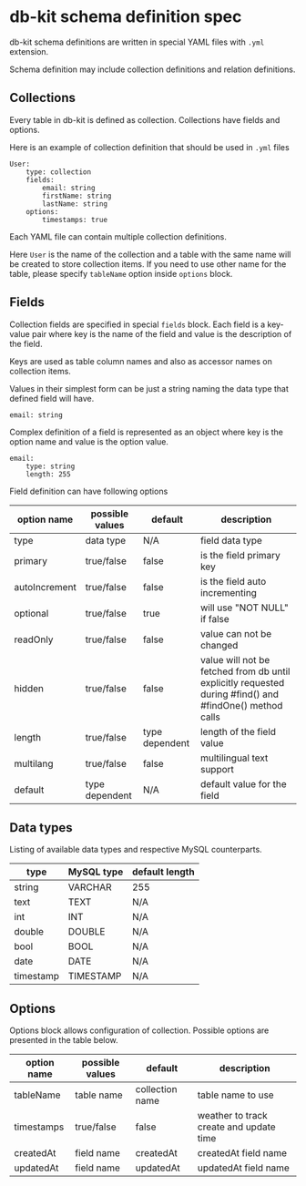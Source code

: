 db-kit schema definition spec
==================

db-kit schema definitions are written in special YAML files with `.yml` extension.

Schema definition may include collection definitions and relation definitions.

Collections
-----------

Every table in db-kit is defined as collection. Collections have fields and options.

Here is an example of collection definition that should be used in `.yml` files

```
User:
	type: collection
	fields:
		email: string
		firstName: string
    	lastName: string
    options:
    	timestamps: true
```
Each YAML file can contain multiple collection definitions.

Here `User` is the name of the collection and a table with the same name will be created to store collection items. If you need to use other name for the table, please specify `tableName` option inside `options` block.

Fields
------

Collection fields are specified in special `fields` block.
Each field is a key-value pair where key is the name of the field and value is the description of the field.

Keys are used as table column names and also as accessor names on collection items.

Values in their simplest form can be just a string naming the data type that defined field will have.

```
email: string
```

Complex definition of a field is represented as an object where key is the option name and value is the option value.

```
email:
	type: string
	length: 255
```

Field definition can have following options

| option name   | possible values | default        | description
| ------------- | --------------- | -------------- | ---------------------------------
| type          | data type       | N/A            | field data type
| primary       | true/false      | false          | is the field primary key
| autoIncrement | true/false      | false          | is the field auto incrementing
| optional      | true/false      | true           | will use "NOT NULL" if false
| readOnly      | true/false      | false          | value can not be changed
| hidden        | true/false      | false          | value will not be fetched from db until explicitly requested during #find() and #findOne() method calls
| length        | true/false      | type dependent | length of the field value
| multilang     | true/false      | false          | multilingual text support
| default       | type dependent  | N/A            | default value for the field


Data types
----------

Listing of available data types and respective MySQL counterparts.

| type      | MySQL type | default length 
| --------- | ---------- | --------------
| string    | VARCHAR    | 255
| text      | TEXT       | N/A
| int       | INT        | N/A
| double    | DOUBLE     | N/A
| bool      | BOOL       | N/A
| date      | DATE       | N/A
| timestamp | TIMESTAMP  | N/A

Options
-------

Options block allows configuration of collection. Possible options are presented in the table below.

| option name | possible values | default         | description
| ----------- | --------------- | --------------- | -----------
| tableName   | table name      | collection name | table name to use
| timestamps  | true/false      | false           | weather to track create and update time
| createdAt   | field name      | createdAt       | createdAt field name
| updatedAt   | field name      | updatedAt       | updatedAt field name
